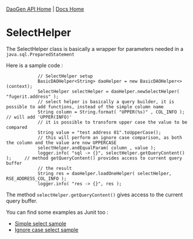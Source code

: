 [DaoGen API Home](index.md) | [Docs Home](../../index.md)

# SelectHelper

The SelectHelper class is basically a wrapper for parameters needed in a `java.sql.PreparedStatement`


Here is a sample code : 


```
			// SelectHelper setup
			BasicDAOHelper<String> daoHelper = new BasicDAOHelper<>(context);
			SelectHelper selectHelper = daoHelper.newSelectHelper( "fugerit.address" );
			// select helper is basically a query builder, it is possible to add functions, instead of the simple column name
			String column = String.format( "UPPER(%s)" , COL_INFO );		// will add 'UPPER(INFO)'
			// it is possible to transform upper case the value to be compared
			String value = "test address 01".toUpperCase();
			// this will perform an ignore case comparison, as both the column and the value are now UPPERCASE
			selectHelper.andEqualParam( column , value );
			logger.info( "sql -> {}", selectHelper.getQueryContent() );		// method getQueryContent() provides access to current query buffer
			// the result
			String res = daoHelper.loadOneHelper( selectHelper, RSE_ADDRESS_COL_INFO );
			logger.info( "res -> {}", res );
```

The method `selectHelper.getQueryContent()` gives access to the current query buffer.

You can find some examples as Junit too : 
* [Simple select sample](../../fj-core/src/test/java/test/org/fugerit/java/core/db/dao/daogen/TestSelectHelperSimple.java)
* [Ignore case select sample](../../fj-core/src/test/java/test/org/fugerit/java/core/db/dao/daogen/TestSelectHelperUpper.java)
